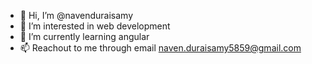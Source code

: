 - 👋 Hi, I’m @navenduraisamy
- 👀 I’m interested in web development 
- 🌱 I’m currently learning angular
- 📫 Reachout to me through email naven.duraisamy5859@gmail.com

<!---
navenduraisamy/navenduraisamy is a ✨ special ✨ repository because its `README.md` (this file) appears on your GitHub profile.
You can click the Preview link to take a look at your changes.
--->
